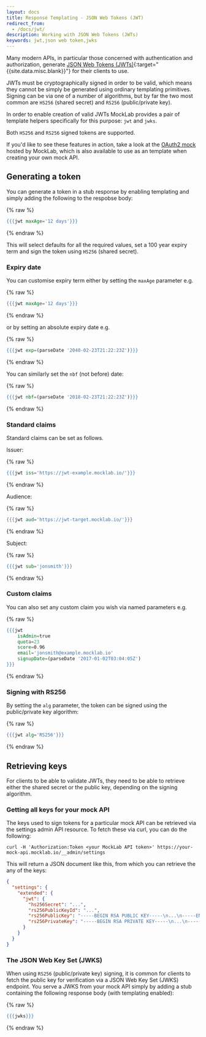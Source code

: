 ```yaml
---
layout: docs
title: Response Templating - JSON Web Tokens (JWT)
redirect_from:
  - /docs/jwt/
description: Working with JSON Web Tokens (JWTs)
keywords: jwt,json web token,jwks
---
```


Many modern APIs, in particular those concerned with authentication and authorization,
generate [JSON Web Tokens (JWTs)](https://jwt.io/){:target="{{site.data.misc.blank}}"} for their clients to use.

JWTs must be cryptographically signed in order to be valid, which means they cannot
be simply be generated using ordinary templating primitives. Signing can be via
one of a number of algorithms, but by far the two most common are `HS256` (shared secret)
and `RS256` (public/private key).

In order to enable creation of valid JWTs MockLab provides a pair of template helpers
specifically for this purpose: `jwt` and `jwks`.

Both `HS256` and `RS256` signed tokens are supported.

If you'd like to see these features in action, take a look at the [OAuth2 mock](/docs/oauth2-mock/)
hosted by MockLab, which is also available to use as an template when creating your own mock API.

## Generating a token

You can generate a token in a stub response by enabling templating
and simply adding the following to the respobse body:

{% raw %}
```handlebars
{{{jwt maxAge='12 days'}}}
```
{% endraw %}

This will select defaults
for all the required values, set a 100 year expiry term and sign the token using `HS256` (shared secret).

### Expiry date

You can customise expiry term either by setting the `maxAge` parameter e.g.

{% raw %}
```handlebars
{{{jwt maxAge='12 days'}}}
```
{% endraw %}

or by setting an absolute expiry date e.g.

{% raw %}
```handlebars
{{{jwt exp=(parseDate '2040-02-23T21:22:23Z')}}}
```
{% endraw %}

You can similarly set the `nbf` (not before) date:

{% raw %}
```handlebars
{{{jwt nbf=(parseDate '2018-02-23T21:22:23Z')}}}
```
{% endraw %}

### Standard claims

Standard claims can be set as follows.

Issuer:

{% raw %}
```handlebars
{{{jwt iss='https://jwt-example.mocklab.io/'}}}
```
{% endraw %}

Audience:

{% raw %}
```handlebars
{{{jwt aud='https://jwt-target.mocklab.io/'}}}
```
{% endraw %}

Subject:

{% raw %}
```handlebars
{{{jwt sub='jonsmith'}}}
```
{% endraw %}

### Custom claims

You can also set any custom claim you wish via named parameters e.g.

{% raw %}
```handlebars
{{{jwt
    isAdmin=true
    quota=23
    score=0.96
    email='jonsmith@example.mocklab.io'
    signupDate=(parseDate '2017-01-02T03:04:05Z')
}}}
```
{% endraw %}

### Signing with RS256

By setting the `alg` parameter, the token can be signed using the public/private key
algorithm:

{% raw %}
```handlebars
{{{jwt alg='RS256'}}}
```
{% endraw %}

## Retrieving keys

For clients to be able to validate JWTs, they need to be able to retrieve either
the shared secret or the public key, depending on the signing algorithm.

### Getting all keys for your mock API

The keys used to sign tokens for a particular mock API can be retrieved via the
settings admin API resource. To fetch these via curl, you can do the following:

```
curl -H 'Authorization:Token <your MockLab API token>' https://your-mock-api.mocklab.io/__admin/settings
```

This will return a JSON document like this, from which you can retrieve the any of the
keys:

```json
{
  "settings": {
    "extended": {
      "jwt": {
        "hs256Secret": "...",
        "rs256PublicKeyId": "...",
        "rs256PublicKey": "-----BEGIN RSA PUBLIC KEY-----\n...\n-----END RSA PUBLIC KEY-----\n",
        "rs256PrivateKey": "-----BEGIN RSA PRIVATE KEY-----\n...\n-----END RSA PRIVATE KEY-----\n"
      }
    }
  }
}
```

### The JSON Web Key Set (JWKS)

When using `RS256` (public/private key) signing, it is common for clients to fetch
the public key for verification via a JSON Web Key Set (JWKS) endpoint. You serve
a JWKS from your mock API simply by adding a stub containing the following response
body (with templating enabled):

{% raw %}
```handlebars
{{{jwks}}}
```
{% endraw %}
